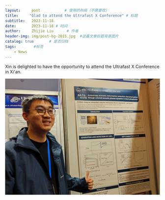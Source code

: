 ```yaml
---
layout:     post           # 使用的布局（不需要改）
title:     "Glad to attend the Ultrafast X Conference" # 标题
subtitle:   2023-11-18
date:       2023-11-18 # 时间
author:     Zhijie Liu      # 作者
header-img: img/post-bg-2015.jpg  #这篇文章标题背景图片
catalog: true       # 是否归档
tags:        #标签
    - News
---
```


<p>Xin is delighted to have the opportunity to attend the Ultrafast X Conference in Xi'an.
<p><img src="/img/Ultrafast_X.jpg">
